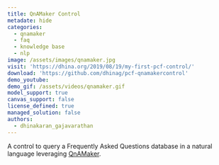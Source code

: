 ```yaml
---
title: QnAMaker Control
metadate: hide
categories:
  - qnamaker
  - faq
  - knowledge base
  - nlp
image: /assets/images/qnamaker.jpg
visit: 'https://dhina.org/2019/08/19/my-first-pcf-control/'
download: 'https://github.com/dhinag/pcf-qnamakercontrol'
demo_youtube:
demo_gif: /assets/videos/qnamaker.gif
model_support: true
canvas_support: false
license_defined: true
managed_solution: false
authors:
  - dhinakaran_gajavarathan
---
```


A control to query a Frequently Asked Questions database in a natural language leveraging <a target="_blank" href="https://www.qnamaker.ai/">QnAMaker</a>.
